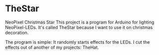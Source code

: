# TheStar
NeoPixel Christmas Star
This project is a program for Arduino for lighting NeoPixel-LEDs.
It's called TheStar because I want to use it on christmas decoration.

The program is simple:
It randomly starts effects for the LEDs.
I cut the effects out of another of my projects: TheHat.
